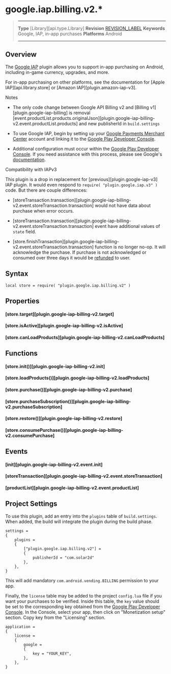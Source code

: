 
# google.iap.billing.v2.*

> --------------------- ------------------------------------------------------------------------------------------
> __Type__              [Library][api.type.Library]
> __Revision__          [REVISION_LABEL](REVISION_URL)
> __Keywords__          Google, IAP, in-app purchases
> __Platforms__			Android
> --------------------- ------------------------------------------------------------------------------------------

## Overview

The [Google IAP](https://plugins.solar2d.com/?search=plugin.google.iap.billing.v2) plugin allows you to support <nobr>in-app</nobr> purchasing on Android, including <nobr>in-game</nobr> currency, upgrades, and more.

For in-app purchasing on other platforms, see the documentation for [Apple IAP][api.library.store] or [Amazon IAP][plugin.amazon-iap-v3].

<div class="guide-notebox">
<div class="notebox-title">Notes</div>

* The only code change between Google API Billing v2 and [Billing v1][plugin.google-iap-billing] is removal [event.productList.products.originalJson][plugin.google-iap-billing-v2.event.productList.products] and new publisherId in `build.settings`

* To use Google IAP, begin by setting up your [Google Payments Merchant Center](https://support.google.com/wallet/business/answer/1619772) account and linking it to the [Google Play Developer Console](https://play.google.com/apps/publish).

* Additional configuration must occur within the [Google Play Developer Console](https://play.google.com/apps/publish). If you need assistance with this process, please see Google's [documentation](https://developer.android.com/google/play/billing/index.html).

</div>

<div class="guide-notebox">
<div class="notebox-title">Compatibility with IAPv3</div>

This plugin is a drop in replacement for [previous][plugin.google-iap-v3] IAP plugin. It would even respond to `require( "plugin.google.iap.v3" )` code. But there are couple differences:

* [storeTransaction.transaction][plugin.google-iap-billing-v2.event.storeTransaction.transaction] would not have data about purchase when error occurs.

* [storeTransaction.transaction][plugin.google-iap-billing-v2.event.storeTransaction.transaction] event have additional values of `state` field.

* [store.finishTransaction][plugin.google-iap-billing-v2.event.storeTransaction.transaction] function is no longer no-op. It will acknowledge the purchase. If purchase is not acknowledged or consumed over three days it would be [refunded](https://developer.android.com/google/play/billing/integrate#process) to user.

</div>

<!---

## Gotchas

When building an app using the Google&nbsp;IAP plugin, ensure that the following options in the build dialog window \([guide][guide.distribution.androidBuild]\) match the `.apk` you've already uploaded to the [Google Play Developer Console](https://play.google.com/apps/publish):

* __Application name__
* __Version code__
* __Version name__
* __Package__

-->


## Syntax

	local store = require( "plugin.google.iap.billing.v2" )


## Properties

#### [store.target][plugin.google-iap-billing-v2.target]

#### [store.isActive][plugin.google-iap-billing-v2.isActive]

#### [store.canLoadProducts][plugin.google-iap-billing-v2.canLoadProducts]


## Functions

#### [store.init()][plugin.google-iap-billing-v2.init]

#### [store.loadProducts()][plugin.google-iap-billing-v2.loadProducts]

#### [store.purchase()][plugin.google-iap-billing-v2.purchase]

#### [store.purchaseSubscription()][plugin.google-iap-billing-v2.purchaseSubscription]

#### [store.restore()][plugin.google-iap-billing-v2.restore]

#### [store.consumePurchase()][plugin.google-iap-billing-v2.consumePurchase]


## Events

#### [init][plugin.google-iap-billing-v2.event.init]

#### [storeTransaction][plugin.google-iap-billing-v2.event.storeTransaction]

#### [productList][plugin.google-iap-billing-v2.event.productList]


## Project Settings

To use this plugin, add an entry into the `plugins` table of `build.settings`. When added, the build will integrate the plugin during the build phase.

``````{ brush="lua" gutter="false" first-line="1" highlight="[5,6,7,8]" }
settings =
{
	plugins =
	{
		["plugin.google.iap.billing.v2"] =
		{
			publisherId = "com.solar2d"
		},
	},
}
``````

This will add mandatory `com.android.vending.BILLING` permission to your app.

Finally, the `license` table may be added to the project `config.lua` file if you want your purchases to be verified. Inside this table, the `key` value should be set to the corresponding key obtained from the [Google Play Developer Console](https://play.google.com/apps/publish). In the Console, select your app, then click on "Monetization setup" section. Copy key from the "Licensing" section.

``````{ brush="lua" gutter="false" first-line="1" highlight="[3,4,5,6,7,8,9]" }
application =
{
	license =
	{
		google =
		{
			key = "YOUR_KEY",
		},
	},
}
``````
